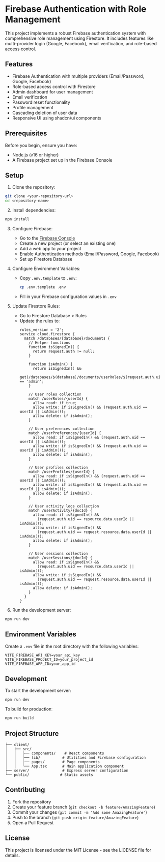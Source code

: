 # Firebase Authentication with Role Management

This project implements a robust Firebase authentication system with comprehensive role management using Firestore. It includes features like multi-provider login (Google, Facebook), email verification, and role-based access control.

## Features

- Firebase Authentication with multiple providers (Email/Password, Google, Facebook)
- Role-based access control with Firestore
- Admin dashboard for user management
- Email verification
- Password reset functionality
- Profile management
- Cascading deletion of user data
- Responsive UI using shadcn/ui components

## Prerequisites

Before you begin, ensure you have:
- Node.js (v16 or higher)
- A Firebase project set up in the Firebase Console

## Setup

1. Clone the repository:
```bash
git clone <your-repository-url>
cd <repository-name>
```

2. Install dependencies:
```bash
npm install
```

3. Configure Firebase:
   - Go to the [Firebase Console](https://console.firebase.google.com/)
   - Create a new project (or select an existing one)
   - Add a web app to your project
   - Enable Authentication methods (Email/Password, Google, Facebook)
   - Set up Firestore Database

4. Configure Environment Variables:
   - Copy `.env.template` to `.env`:
     ```bash
     cp .env.template .env
     ```
   - Fill in your Firebase configuration values in `.env`

5. Update Firestore Rules:
   - Go to Firestore Database > Rules
   - Update the rules to:
     ```
     rules_version = '2';
     service cloud.firestore {
       match /databases/{database}/documents {
         // Helper functions
         function isSignedIn() {
           return request.auth != null;
         }

         function isAdmin() {
           return isSignedIn() && 
             get(/databases/$(database)/documents/userRoles/$(request.auth.uid)).data.role == 'admin';
         }

         // User roles collection
         match /userRoles/{userId} {
           allow read: if true;
           allow write: if isSignedIn() && (request.auth.uid == userId || isAdmin());
           allow delete: if isAdmin();
         }

         // User preferences collection
         match /userPreferences/{userId} {
           allow read: if isSignedIn() && (request.auth.uid == userId || isAdmin());
           allow write: if isSignedIn() && (request.auth.uid == userId || isAdmin());
           allow delete: if isAdmin();
         }

         // User profiles collection
         match /userProfiles/{userId} {
           allow read: if isSignedIn() && (request.auth.uid == userId || isAdmin());
           allow write: if isSignedIn() && (request.auth.uid == userId || isAdmin());
           allow delete: if isAdmin();
         }

         // User activity logs collection
         match /userActivity/{docId} {
           allow read: if isSignedIn() && 
             (request.auth.uid == resource.data.userId || isAdmin());
           allow write: if isSignedIn() && 
             (request.auth.uid == request.resource.data.userId || isAdmin());
           allow delete: if isAdmin();
         }

         // User sessions collection
         match /userSessions/{docId} {
           allow read: if isSignedIn() && 
             (request.auth.uid == resource.data.userId || isAdmin());
           allow write: if isSignedIn() && 
             (request.auth.uid == request.resource.data.userId || isAdmin());
           allow delete: if isAdmin();
         }
       }
     }
     ```

6. Run the development server:
```bash
npm run dev
```

## Environment Variables

Create a `.env` file in the root directory with the following variables:

```env
VITE_FIREBASE_API_KEY=your_api_key
VITE_FIREBASE_PROJECT_ID=your_project_id
VITE_FIREBASE_APP_ID=your_app_id
```

## Development

To start the development server:

```bash
npm run dev
```

To build for production:

```bash
npm run build
```

## Project Structure

```
├── client/
│   ├── src/
│   │   ├── components/    # React components
│   │   ├── lib/          # Utilities and Firebase configuration
│   │   ├── pages/        # Page components
│   │   └── App.tsx       # Main application component
├── server/               # Express server configuration
└── public/              # Static assets
```

## Contributing

1. Fork the repository
2. Create your feature branch (`git checkout -b feature/AmazingFeature`)
3. Commit your changes (`git commit -m 'Add some AmazingFeature'`)
4. Push to the branch (`git push origin feature/AmazingFeature`)
5. Open a Pull Request

## License

This project is licensed under the MIT License - see the LICENSE file for details.